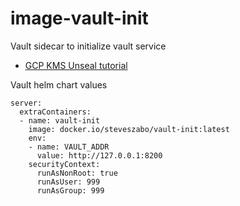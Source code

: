 # image-vault-init

Vault sidecar to initialize vault service

- [GCP KMS Unseal tutorial](https://developer.hashicorp.com/vault/tutorials/auto-unseal/autounseal-gcp-kms)

Vault helm chart values

```
server:
  extraContainers:
  - name: vault-init
    image: docker.io/steveszabo/vault-init:latest
    env:
    - name: VAULT_ADDR
      value: http://127.0.0.1:8200
    securityContext:
      runAsNonRoot: true
      runAsUser: 999
      runAsGroup: 999
```